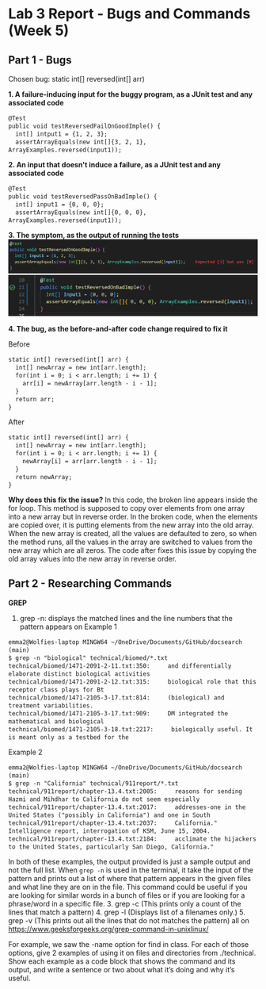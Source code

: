 # Lab 3 Report - Bugs and Commands (Week 5)

## Part 1 - Bugs

Chosen bug: static int[] reversed(int[] arr)

**1. A failure-inducing input for the buggy program, as a JUnit test and any associated code**
```
@Test
public void testReversedFailOnGoodImple() {
  int[] intput1 = {1, 2, 3};
  assertArrayEquals(new int[]{3, 2, 1}, ArrayExamples.reversed(input1));
```

**2. An input that doesn't induce a failure, as a JUnit test and any associated code**
```
@Test
public void testReversedPassOnBadImple() {
  int[] input1 = {0, 0, 0};
  assertArrayEquals(new int[]{0, 0, 0}, ArrayExamples.reversed(input1));
```

**3. The symptom, as the output of running the tests**
![Image](failOnGood.png)
![Image](passOnBad.png)

**4. The bug, as the before-and-after code change required to fix it**

Before
```
static int[] reversed(int[] arr) {
  int[] newArray = new int[arr.length];
  for(int i = 0; i < arr.length; i += 1) {
    arr[i] = newArray[arr.length - i - 1];
  }
  return arr;
}
```
After
```
static int[] reversed(int[] arr) {
  int[] newArray = new int[arr.length];
  for(int i = 0; i < arr.length; i += 1) {
    newArray[i] = arr[arr.length - i - 1];
  }
  return newArray;
}
```
**Why does this fix the issue?** In this code, the broken line appears inside the for loop. This method is supposed to copy over elements from one array into a new array but in reverse order. In the broken code, when the elements are copied over, it is putting elements from the new array into the old array. When the new array is created, all the values are defaulted to zero, so when the method runs, all the values in the array are switched to values from the new array which are all zeros. The code after fixes this issue by copying the old array values into the new array in reverse order.

## Part 2 - Researching Commands

**GREP**

1. grep -n: displays the matched lines and the line numbers that the pattern appears on
Example 1
```
emma2@Wolfies-laptop MINGW64 ~/OneDrive/Documents/GitHub/docsearch (main)
$ grep -n "biological" technical/biomed/*.txt
technical/biomed/1471-2091-2-11.txt:350:     and differentially elaborate distinct biological activities
technical/biomed/1471-2091-2-12.txt:315:     biological role that this receptor class plays for Bt
technical/biomed/1471-2105-3-17.txt:814:     (biological) and treatment variabilities.
technical/biomed/1471-2105-3-17.txt:909:     DM integrated the mathematical and biological
technical/biomed/1471-2105-3-18.txt:2217:     biologically useful. It is meant only as a testbed for the
```
Example 2
```
emma2@Wolfies-laptop MINGW64 ~/OneDrive/Documents/GitHub/docsearch (main)
$ grep -n "California" technical/911report/*.txt
technical/911report/chapter-13.4.txt:2005:     reasons for sending Hazmi and Mihdhar to California do not seem especially
technical/911report/chapter-13.4.txt:2017:     addresses-one in the United States ("possibly in California") and one in South  
technical/911report/chapter-13.4.txt:2037:     California." Intelligence report, interrogation of KSM, June 15, 2004.
technical/911report/chapter-13.4.txt:2184:     acclimate the hijackers to the United States, particularly San Diego, California." 
```
In both of these examples, the output provided is just a sample output and not the full list. When `grep -n` is used in the terminal, it take the input of the pattern and prints out a list of where that pattern appears in the given files and what line they are on in the file. This command could be useful if you are looking for similar words in a bunch of files or if you are looking for a phrase/word in a specific file.
3. grep -c  (This prints only a count of the lines that match a pattern)
4. grep -l  (Displays list of a filenames only.)
5. grep -v  (This prints out all the lines that do not matches the pattern)
all on https://www.geeksforgeeks.org/grep-command-in-unixlinux/

For example, we saw the -name option for find in class. For each of those options, give 2 examples of using it on files and 
directories from ./technical. Show each example as a code block that shows the command and its output, and write a sentence 
or two about what it’s doing and why it’s useful.
